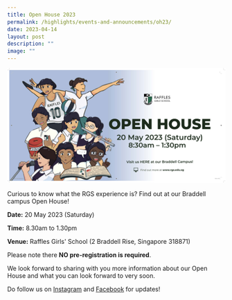 ```yaml
---
title: Open House 2023
permalink: /highlights/events-and-announcements/oh23/
date: 2023-04-14
layout: post
description: ""
image: ""
---
```

![](/images/4_13%20rgs%20open%20house%20banner.jpg)

Curious to know what the RGS experience is? Find out at our Braddell campus Open House!

**Date:**
20 May 2023 (Saturday)

**Time:** 8.30am to 1.30pm 

**Venue:** Raffles Girls' School (2 Braddell Rise, Singapore 318871)

Please note there **NO pre-registration is required**. 

We look forward to sharing with you more information about our Open House and what you can look forward to very soon.

Do follow us on [Instagram](https://www.instagram.com/raffles_girls_school/) and [Facebook](https://www.facebook.com/rafflesgirlsschool.since1879) for updates!